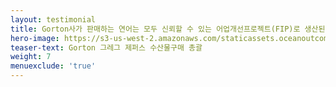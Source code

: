```yaml
---
layout: testimonial
title: Gorton사가 판매하는 연어는 모두 신뢰할 수 있는 어업개선프로젝트(FIP)로 생산된 제품 또는 제 3자 검증에 따라 인증받은 제품들입니다. 오션아웃컴즈와의 협력은 자사의 지속가능성 기준에 부합하는데 큰 도움이 되었습니다.
hero-image: https://s3-us-west-2.amazonaws.com/staticassets.oceanoutcomes.org/embedded+photos/testimonials/gortons-testimonial.png
teaser-text: Gorton 그레그 제퍼스 수산물구매 총괄
weight: 7
menuexclude: 'true'
---
```

